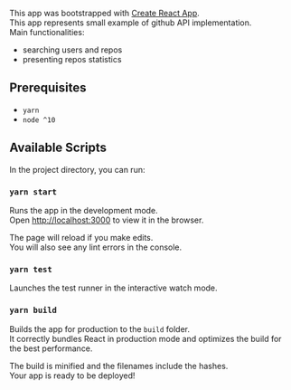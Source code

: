 
This app was bootstrapped with [Create React App](https://github.com/facebook/create-react-app).<br />
This app represents small example of github API implementation. <br />
Main functionalities: 
- searching users and repos
- presenting repos statistics

## Prerequisites
- `yarn`
- `node ^10`

## Available Scripts

In the project directory, you can run:

### `yarn start`

Runs the app in the development mode.<br />
Open [http://localhost:3000](http://localhost:3000) to view it in the browser.

The page will reload if you make edits.<br />
You will also see any lint errors in the console.

### `yarn test`

Launches the test runner in the interactive watch mode.

### `yarn build`

Builds the app for production to the `build` folder.<br />
It correctly bundles React in production mode and optimizes the build for the best performance.

The build is minified and the filenames include the hashes.<br />
Your app is ready to be deployed!
